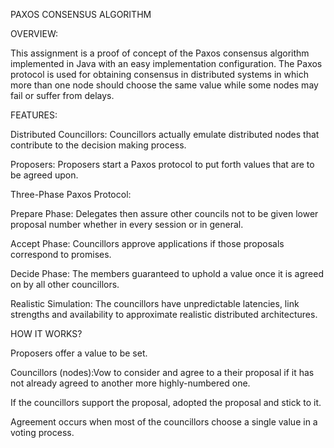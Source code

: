 PAXOS CONSENSUS ALGORITHM 

OVERVIEW:
    
  This assignment is a proof of concept of the Paxos consensus algorithm implemented in Java with an easy implementation configuration. The Paxos protocol is used for obtaining consensus in distributed systems in which more than one node should choose the same value while some nodes may fail or suffer from delays.

FEATURES:

Distributed Councillors: Councillors actually emulate distributed nodes that contribute to the decision making process.

Proposers: Proposers start a Paxos protocol to put forth values that are to be agreed upon.

Three-Phase Paxos Protocol:

Prepare Phase: Delegates then assure other councils not to be given lower proposal number whether in every session or in general.

Accept Phase: Councillors approve applications if those proposals correspond to promises.

Decide Phase: The members guaranteed to uphold a value once it is agreed on by all other councillors.

Realistic Simulation: The councillors have unpredictable latencies, link strengths and availability to approximate realistic distributed architectures.

HOW IT WORKS?

Proposers offer a value to be set.

Councillors (nodes):Vow to consider and agree to a their proposal if it has not already agreed to another more highly-numbered one.

If the councillors support the proposal, adopted the proposal and stick to it.

Agreement occurs when most of the councillors choose a single value in a voting process.



